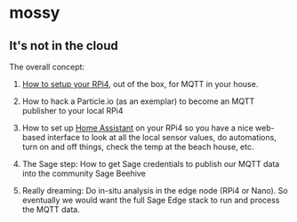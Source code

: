 # mossy
## It's not in the cloud


The overall concept:

1. [How to setup your RPi4](setup-rpi4.md), out of the box, for MQTT in your house.

1. How to hack a Particle.io (as an exemplar) to become an MQTT publisher to your local RPi4

1. How to set up [Home Assistant](https://www.home-assistant.io/docs/installation/) on your RPi4 so you have a nice web-based interface to look at all the local sensor values, do automations, turn on and off things, check the temp at the beach house, etc.

1. The Sage step:  How to get Sage credentials to publish our MQTT data into the community Sage Beehive

1. Really dreaming:  Do in-situ analysis in the edge node (RPi4 or Nano).  So eventually we would want the full Sage Edge stack to run and process the MQTT data.
